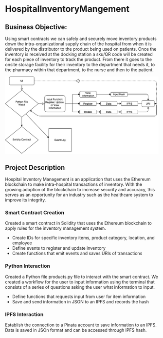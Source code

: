 # HospitalInventoryMangement

## Business Objective: 

Using smart contracts we can safely and securely move inventory products down the intra-organizational supply chain of the hospital from when it is delivered by the distributor to the product being used on patients. Once the inventory is received at the docking station a sku/QR code will be created for each piece of inventory to track the product. From there it goes to the onsite storage facility for their inventory to the department that needs it, to the pharmacy within that department, to the nurse and then to the patient. 

![Flowchart of Project](Flowchart/FlowChart.png)

## Project Description

Hospital Inventory Management is an application that uses the Ethereum blockchain to make intra-hospital transactions of inventory. With the growing adoption of the blockchain to increase security and accuracy, this serves as an opportunity for an industry such as the healthcare system to improve its integrity. 

### Smart Contract Creation

Created a smart contract in Solidity that uses the Ethereum blockchain to apply rules for the inventory management system.
* Create IDs for specific inventory items, product category, location, and employee
* Define events to register and update inventory
* Create functions that emit events and saves URIs of transactions

### Python Interaction

Created a Python file products.py file to interact with the smart contract. We created a workflow for the user to input information using the terminal that consists of a series of questions asking the user what information to input. 
* Define functions that requests input from user for item information
* Save and send information in JSON to an IPFS and records the hash

### IPFS Interaction

Establish the connection to a Pinata account to save information to an IPFS. Data is saved in JSOn format and can be accessed through IPFS hash.